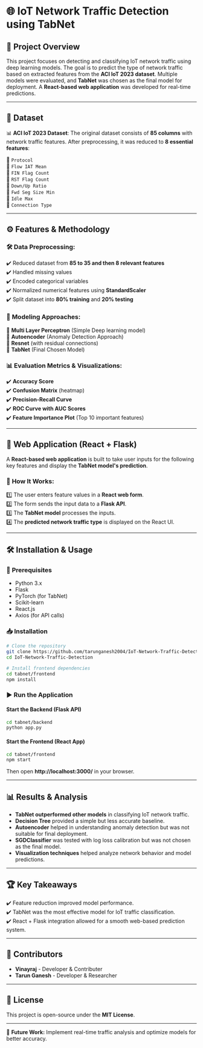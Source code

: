 # 🌐 IoT Network Traffic Detection using TabNet 

## 📌 Project Overview
This project focuses on detecting and classifying IoT network traffic using deep learning models. The goal is to predict the type of network traffic based on extracted features from the **ACI IoT 2023 dataset**. Multiple models were evaluated, and **TabNet** was chosen as the final model for deployment. A **React-based web application** was developed for real-time predictions. 


---

## 📂 Dataset
📊 **ACI IoT 2023 Dataset**: The original dataset consists of **85 columns** with network traffic features. After preprocessing, it was reduced to **8 essential features**:

🔹 `Protocol`  
🔹 `Flow IAT Mean`  
🔹 `FIN Flag Count`  
🔹 `RST Flag Count`  
🔹 `Down/Up Ratio`  
🔹 `Fwd Seg Size Min`  
🔹 `Idle Max`  
🔹 `Connection Type`  

---

## ⚙️ Features & Methodology

### 🛠 **Data Preprocessing**:
✔️ Reduced dataset from **85 to 35 and then 8 relevant features**  
✔️ Handled missing values  
✔️ Encoded categorical variables  
✔️ Normalized numerical features using **StandardScaler**  
✔️ Split dataset into **80% training** and **20% testing**  

### 🤖 **Modeling Approaches**:
🔹 **Multi Layer Perceptron** (Simple Deep learning model)  
🔹 **Autoencoder** (Anomaly Detection Approach)  
🔹 **Resnet** (with residual connections)  
🔹 **TabNet** (Final Chosen Model)  

### 📊 **Evaluation Metrics & Visualizations**:
✔️ **Accuracy Score**  
✔️ **Confusion Matrix** (heatmap)   
✔️ **Precision-Recall Curve**  
✔️ **ROC Curve with AUC Scores**  
✔️ **Feature Importance Plot** (Top 10 important features)  

---

## 🚀 Web Application (React + Flask)
A **React-based web application** is built to take user inputs for the following key features and display the **TabNet model's prediction**.

### 🔹 **How It Works**:
1️⃣ The user enters feature values in a **React web form**.  
2️⃣ The form sends the input data to a **Flask API**.  
3️⃣ The **TabNet model** processes the inputs.  
4️⃣ The **predicted network traffic type** is displayed on the React UI.  

---

## 🛠 Installation & Usage

### 🔧 **Prerequisites**
- Python 3.x  
- Flask  
- PyTorch (for TabNet)  
- Scikit-learn  
- React.js  
- Axios (for API calls)  

### 📥 **Installation**
```bash
# Clone the repository
git clone https://github.com/tarunganesh2004/IoT-Network-Traffic-Detection.git
cd IoT-Network-Traffic-Detection

# Install frontend dependencies
cd tabnet/frontend
npm install
```

### ▶️ **Run the Application**
#### Start the Backend (Flask API)
```bash
cd tabnet/backend
python app.py
```
#### Start the Frontend (React App)
```bash
cd tabnet/frontend
npm start
```
Then open **http://localhost:3000/** in your browser.  

---

## 📊 Results & Analysis
- **TabNet outperformed other models** in classifying IoT network traffic.  
- **Decision Tree** provided a simple but less accurate baseline.  
- **Autoencoder** helped in understanding anomaly detection but was not suitable for final deployment.  
- **SGDClassifier** was tested with log loss calibration but was not chosen as the final model.  
- **Visualization techniques** helped analyze network behavior and model predictions.  

---

## 🏆 Key Takeaways
✔️ Feature reduction improved model performance.  
✔️ TabNet was the most effective model for IoT traffic classification.  
✔️ React + Flask integration allowed for a smooth web-based prediction system.  

---

## 🤝 Contributors 
- **Vinayraj** - Developer & Contributer
- **Tarun Ganesh** - Developer & Researcher 

---

## 📜 License
This project is open-source under the **MIT License**.  

---

🚀 **Future Work:** Implement real-time traffic analysis and optimize models for better accuracy.  

